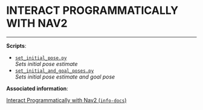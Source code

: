 <h1>INTERACT PROGRAMMATICALLY WITH NAV2</h1>

---

**Scripts**:

- [`set_initial_pose.py`](./interact-programmatically-with-nav2/set_initial_pose.py) <br> *Sets initial pose estimate*
- [`set_initial_and_goal_poses.py`](./interact-programmatically-with-nav2/set_initial_and_goal_poses.py) <br> *Sets initial pose estimate and goal pose*

**Associated information**:

[Interact Programmatically with Nav2 (`info-docs`)](../../info-docs/interact-programmatically-with-nav2/)